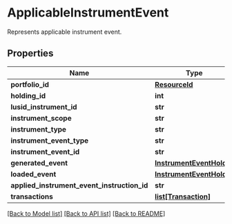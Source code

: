 # ApplicableInstrumentEvent

Represents applicable instrument event.

## Properties
Name | Type | Description | Notes
------------ | ------------- | ------------- | -------------
**portfolio_id** | [**ResourceId**](ResourceId.md) |  | 
**holding_id** | **int** |  | 
**lusid_instrument_id** | **str** |  | 
**instrument_scope** | **str** |  | 
**instrument_type** | **str** |  | 
**instrument_event_type** | **str** |  | 
**instrument_event_id** | **str** |  | 
**generated_event** | [**InstrumentEventHolder**](InstrumentEventHolder.md) |  | [optional] 
**loaded_event** | [**InstrumentEventHolder**](InstrumentEventHolder.md) |  | [optional] 
**applied_instrument_event_instruction_id** | **str** |  | 
**transactions** | [**list[Transaction]**](Transaction.md) |  | [optional] 

[[Back to Model list]](../README.md#documentation-for-models) [[Back to API list]](../README.md#documentation-for-api-endpoints) [[Back to README]](../README.md)


